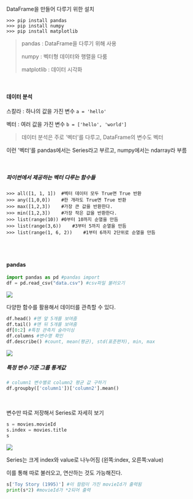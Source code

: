 DataFrame을 만들어 다루기 위한 설치

```
>>> pip install pandas
>>> pip install numpy
>>> pip install matplotlib
```

> pandas : DataFrame을 다루기 위해 사용
>
> numpy : 벡터형 데이터와 행렬을 다룸
>
> matplotlib : 데이터 시각화

<br>

#### 데이터 분석

스칼라 : 하나의 값을 가진 변수 `a = 'hello'`

벡터 : 여러 값을 가진 변수 `b = ['hello', 'world']`

> 데이터 분석은 주로 '벡터'를 다루고, DataFrame의 변수도 벡터

이런 '벡터'를 pandas에서는 Series라고 부르고, numpy에서는 ndarray라 부름

<br>

##### 파이썬에서 제공하는 벡터 다루는 함수들

```
>>> all([1, 1, 1])  #벡터 데이터 모두 True면 True 반환
>>> any([1,0,0])    #한 개라도 True면 True 반환
>>> max([1,2,3])    #가장 큰 값을 반환한다.
>>> min([1,2,3])    #가장 작은 값을 반환한다.
>>> list(range(10)) #0부터 10까지 순열을 만듬
>>> list(range(3,6))    #3부터 5까지 순열을 만듬
>>> list(range(1, 6, 2))    #1부터 6까지 2단위로 순열을 만듬
```

<br>

<br>

#### pandas

```python
import pandas as pd #pandas import
df = pd.read_csv("data.csv") #csv파일 불러오기
```

<img src="https://img1.daumcdn.net/thumb/R1280x0/?scode=mtistory2&fname=https%3A%2F%2Fk.kakaocdn.net%2Fdn%2FkBJ3k%2FbtqxTKjpkVI%2FjK0Kp2RyqtQ9LbUkJMuGc1%2Fimg.jpg">

<br>

다양한 함수를 활용해서 데이터를 관측할 수 있다.

```python
df.head() #맨 앞 5개를 보여줌
df.tail() #맨 뒤 5개를 보여줌
df[0:2] #특정 관측치 슬라이싱
df.columns #변수명 확인
df.describe() #count, mean(평균), std(표준편차), min, max
```

<img src="https://img1.daumcdn.net/thumb/R1280x0/?scode=mtistory2&fname=https%3A%2F%2Fk.kakaocdn.net%2Fdn%2FclDY9p%2FbtqxTLJoa4L%2FzYOkqI7r34tQ3DAKVQ6Xy0%2Fimg.jpg">

<br>

##### 특정 변수 기준 그룹 통계값

```python
# column1 변수별로 column2 평균 값 구하기
df.groupby(['column1'])['column2'].mean() 
```

<br>

변수만 따로 저장해서 Series로 자세히 보기

```python
s = movies.movieId
s.index = movies.title
s
```

<img src="https://img1.daumcdn.net/thumb/R1280x0/?scode=mtistory2&fname=https%3A%2F%2Fk.kakaocdn.net%2Fdn%2FcUMouv%2FbtqxSiun6FU%2F7QSJMdMi0nmvEyrrIurkok%2Fimg.jpg">

Series는 크게 index와 value로 나누어짐 (왼쪽:index, 오른쪽:value)

이를 통해 따로 불러오고, 연산하는 것도 가능해진다.

```python
s['Toy Story (1995)'] #이 컬럼이 가진 movieId가 출력됨
print(s*2) #movieId가 *2되어 출력
```




